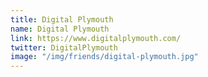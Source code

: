 ```yaml
---
title: Digital Plymouth
name: Digital Plymouth
link: https://www.digitalplymouth.com/
twitter: DigitalPlymouth
image: "/img/friends/digital-plymouth.jpg"
---
```


